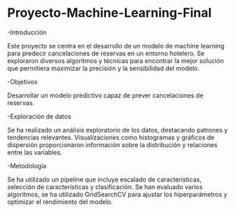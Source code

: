 # Proyecto-Machine-Learning-Final

-Introducción

Este proyecto se centra en el desarrollo de un modelo de machine learning para predecir cancelaciones de reservas en un entorno hotelero. Se exploraron diversos algoritmos y técnicas para encontrar la mejor solución que permitiera maximizar la precisión y la sensibilidad del modelo.

-Objetivos

Desarrollar un modelo predictivo capaz de prever cancelaciones de reservas.

-Exploración de datos

Se ha realizado un análisis exploratorio de los datos, destacando patrones y tendencias relevantes. Visualizaciones como histogramas y gráficos de dispersión proporcionaron información sobre la distribución y relaciones entre las variables.

-Metodología

Se ha utilizado un pipeline que incluye escalado de características, selección de características y clasificación. Se han evaluado varios algoritmos, se ha utilizado GridSearchCV para ajustar los hiperparámetros y optimizar el rendimiento del modelo.
